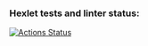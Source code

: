 ### Hexlet tests and linter status:
[![Actions Status](https://github.com/SlavaVlasik/php-project-45/actions/workflows/hexlet-check.yml/badge.svg)](https://github.com/SlavaVlasik/php-project-45/actions)